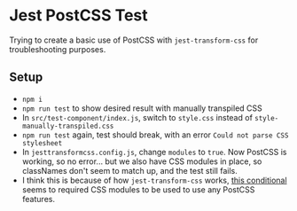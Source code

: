 # Jest PostCSS Test

Trying to create a basic use of PostCSS with `jest-transform-css` for troubleshooting purposes.

## Setup

- `npm i`
- `npm run test` to show desired result with manually transpiled CSS
- In `src/test-component/index.js`, switch to `style.css` instead of `style-manually-transpiled.css`
- `npm run test` again, test should break, with an error `Could not parse CSS stylesheet`
- In `jesttransformcss.config.js`, change `modules` to `true`. Now PostCSS is working, so no error... but we also have CSS modules in place, so classNames don't seem to match up, and the test still fails.
- I think this is because of how `jest-transform-css` works, [this conditional](https://github.com/dferber90/jest-transform-css/blob/4909eb911af39fd6a206bf73d5a5e7bdb6694b4d/index.js#L35) seems to required CSS modules to be used to use any PostCSS features.